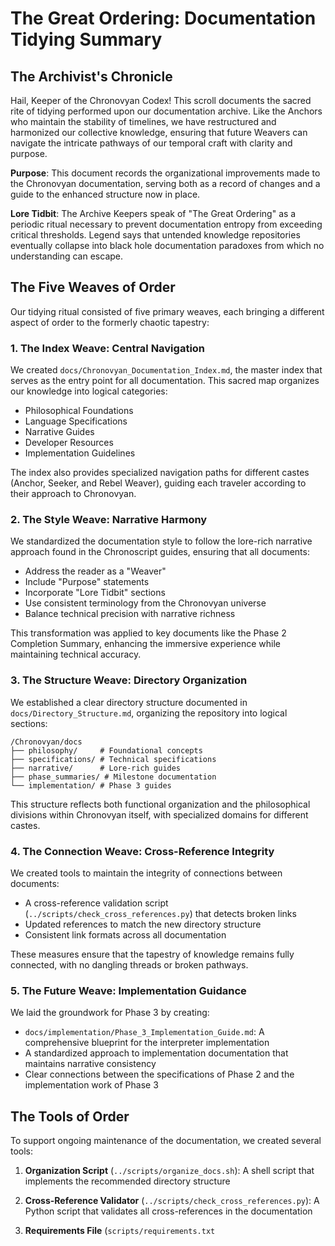 # The Great Ordering: Documentation Tidying Summary

## The Archivist's Chronicle

Hail, Keeper of the Chronovyan Codex! This scroll documents the sacred rite of tidying performed upon our documentation archive. Like the Anchors who maintain the stability of timelines, we have restructured and harmonized our collective knowledge, ensuring that future Weavers can navigate the intricate pathways of our temporal craft with clarity and purpose.

**Purpose**: This document records the organizational improvements made to the Chronovyan documentation, serving both as a record of changes and a guide to the enhanced structure now in place.

**Lore Tidbit**: The Archive Keepers speak of "The Great Ordering" as a periodic ritual necessary to prevent documentation entropy from exceeding critical thresholds. Legend says that untended knowledge repositories eventually collapse into black hole documentation paradoxes from which no understanding can escape.

## The Five Weaves of Order

Our tidying ritual consisted of five primary weaves, each bringing a different aspect of order to the formerly chaotic tapestry:

### 1. The Index Weave: Central Navigation

We created `docs/Chronovyan_Documentation_Index.md`, the master index that serves as the entry point for all documentation. This sacred map organizes our knowledge into logical categories:

- Philosophical Foundations
- Language Specifications
- Narrative Guides
- Developer Resources
- Implementation Guidelines

The index also provides specialized navigation paths for different castes (Anchor, Seeker, and Rebel Weaver), guiding each traveler according to their approach to Chronovyan.

### 2. The Style Weave: Narrative Harmony

We standardized the documentation style to follow the lore-rich narrative approach found in the Chronoscript guides, ensuring that all documents:

- Address the reader as a "Weaver"
- Include "Purpose" statements
- Incorporate "Lore Tidbit" sections
- Use consistent terminology from the Chronovyan universe
- Balance technical precision with narrative richness

This transformation was applied to key documents like the Phase 2 Completion Summary, enhancing the immersive experience while maintaining technical accuracy.

### 3. The Structure Weave: Directory Organization

We established a clear directory structure documented in `docs/Directory_Structure.md`, organizing the repository into logical sections:

```
/Chronovyan/docs
├── philosophy/     # Foundational concepts
├── specifications/ # Technical specifications
├── narrative/      # Lore-rich guides
├── phase_summaries/ # Milestone documentation
└── implementation/ # Phase 3 guides
```

This structure reflects both functional organization and the philosophical divisions within Chronovyan itself, with specialized domains for different castes.

### 4. The Connection Weave: Cross-Reference Integrity

We created tools to maintain the integrity of connections between documents:

- A cross-reference validation script (`../scripts/check_cross_references.py`) that detects broken links
- Updated references to match the new directory structure
- Consistent link formats across all documentation

These measures ensure that the tapestry of knowledge remains fully connected, with no dangling threads or broken pathways.

### 5. The Future Weave: Implementation Guidance

We laid the groundwork for Phase 3 by creating:

- `docs/implementation/Phase_3_Implementation_Guide.md`: A comprehensive blueprint for the interpreter implementation
- A standardized approach to implementation documentation that maintains narrative consistency
- Clear connections between the specifications of Phase 2 and the implementation work of Phase 3

## The Tools of Order

To support ongoing maintenance of the documentation, we created several tools:

1. **Organization Script** (`../scripts/organize_docs.sh`): A shell script that implements the recommended directory structure

2. **Cross-Reference Validator** (`../scripts/check_cross_references.py`): A Python script that validates all cross-references in the documentation

3. **Requirements File** (`scripts/requirements.txt`